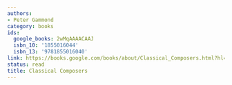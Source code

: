 ```yaml
---
authors:
- Peter Gammond
category: books
ids:
  google_books: 2wMqAAAACAAJ
  isbn_10: '1855016044'
  isbn_13: '9781855016040'
link: https://books.google.com/books/about/Classical_Composers.html?hl=&id=2wMqAAAACAAJ
status: read
title: Classical Composers
---
```


